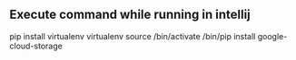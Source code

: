 ## Execute command while running in intellij
pip install virtualenv
virtualenv <project-dir>
source <project-dir>/bin/activate
<project-dir>/bin/pip install google-cloud-storage